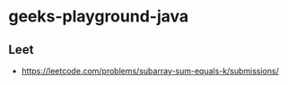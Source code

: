 # geeks-playground-java



## Leet
* https://leetcode.com/problems/subarray-sum-equals-k/submissions/
